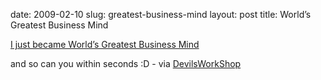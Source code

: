 date: 2009-02-10
slug: greatest-business-mind
layout: post
title: World’s Greatest Business Mind


<a href="http://www.worldsgreatestbusinessmind.com/20090113-Pratyush-Mittal-create.html&amp;WT.mc_id=WGBM|Create">I just became World’s Greatest Business Mind</a><br/><p>and so can you within seconds :D - via <a href="http://www.devilsworkshop.org/worlds-greatest-business-mind-funny/" target="_blank">DevilsWorkShop</a></p>
